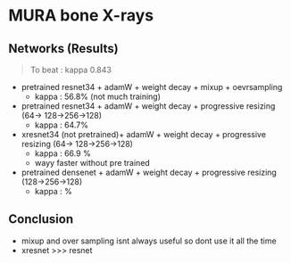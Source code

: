 # MURA  bone X-rays
## Networks (Results)
> To beat : kappa 0.843

- pretrained resnet34 + adamW + weight decay + mixup + oevrsampling
    - kappa : 56.8% (not much training)
- pretrained resnet34 + adamW + weight decay + progressive resizing (64-> 128->256->128)
    - kappa : 64.7% 
- xresnet34 (not pretrained)+ adamW + weight decay + progressive resizing (64-> 128->256->128)
    - kappa : 66.9 %
    - wayy faster without pre trained
- pretrained densenet + adamW + weight decay + progressive resizing (128->256->128)
    - kappa :  %
    

## Conclusion
- mixup and over sampling isnt always useful so dont use it all the time
- xresnet >>> resnet